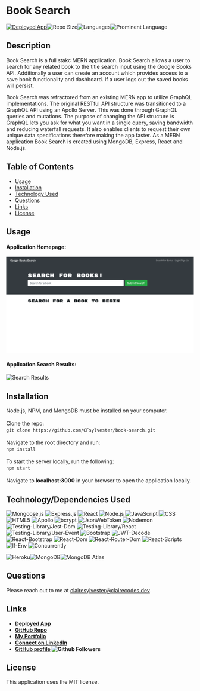 # Book Search

 <a href="https://sylvester-budget-tracker.herokuapp.com/">![Deployed App](https://img.shields.io/badge/-Deployed-success?style=for-the-badge)</a>![Repo Size](https://img.shields.io/github/repo-size/CFsylvester/budget-tracker?color=inactive&style=for-the-badge)![Languages](https://img.shields.io/github/languages/count/CFsylvester/budget-tracker?color=inactive&style=for-the-badge)![Prominent Language](https://img.shields.io/github/languages/top/CFsylvester/budget-tracker?color=inactive&style=for-the-badge)

## Description
Book Search is a full stakc MERN application. Book Search allows a user to search for any related book to the title search input using the Google Books API. Additionally a user can create an account which provides access to a save book functionality and dashboard. If a user logs out the saved books will persist. 

Book Search was refractored from an existing MERN app to utilize GraphQL implementations. The original RESTful API structure was transitioned to a GraphQL API using an Apollo Server. This was done through GraphQL queries and mutations. The purpose of changing the API structure is GraphQL lets you ask for what you want in a single query, saving bandwidth and reducing waterfall requests. It also enables clients to request their own unique data specifications therefore making the app faster. As a MERN application Book Search is created using MongoDB, Express, React and Node.js. 

## Table of Contents
  - [Usage](#Usage)
  - [Installation](#installation)
  - [Technology Used](#technology-used)
  - [Questions](#questions)
  - [Links](#links)
  - [License](#license)
  
## Usage

#### Application Homepage:

![Homepage](./ReadME-images/search.png)

 #### Application Search Results:

![Search Results](./ReadME-images/results.png)
  
  ## Installation
  Node.js, NPM, and MongoDB must be installed on your computer. <br />
  <br />Clone the repo: <br />
      `git clone https://github.com/CFsylvester/book-search.git` <br />
  <br />Navigate to the root directory and run: <br />
      `npm install` <br />
  <br />To start the server locally, run the following: <br />
      `npm start` <br />
  <br />Navigate to <b>localhost:3000</b> in your browser to open the application locally.

  ## Technology/Dependencies Used
  ![Mongoose.js](https://img.shields.io/badge/-Mongoose-white?style=for-the-badge)
  ![Express.js](https://img.shields.io/badge/-Express-9cf?style=for-the-badge)
  ![React](https://img.shields.io/badge/-React-white?style=for-the-badge)
  ![Node.js](https://img.shields.io/badge/-Node.js-9cf?style=for-the-badge)
  ![JavaScript](https://img.shields.io/badge/-Javascript-white?style=for-the-badge)
  ![CSS](https://img.shields.io/badge/-CSS-9cf?style=for-the-badge)
  ![HTML5](https://img.shields.io/badge/-HTML5-white?style=for-the-badge)
  ![Apollo](https://img.shields.io/badge/-Apollo-9cf?style=for-the-badge)
  ![bcrypt](https://img.shields.io/badge/-Bcrypt-white?style=for-the-badge)
  ![JsonWebToken](https://img.shields.io/badge/-JsonWebToken-9cf?style=for-the-badge)
  ![Nodemon](https://img.shields.io/badge/-Nodemon-white?style=for-the-badge)
  ![Testing-Library/Jest-Dom](https://img.shields.io/badge/-Testing--Library/Jest--Dom-9cf?style=for-the-badge)
  ![Testing-Library/React](https://img.shields.io/badge/-Testing--Library/React-white?style=for-the-badge)
  ![Testing-Library/User-Event](https://img.shields.io/badge/-Testing--Library/User--Event-9cf?style=for-the-badge)
  ![Bootstrap](https://img.shields.io/badge/-Bootstrap-white?style=for-the-badge)
   ![JWT-Decode](https://img.shields.io/badge/-JWT--Decode-9cf?style=for-the-badge)
    ![React-Bootstrap](https://img.shields.io/badge/-React--Bootstrap-white?style=for-the-badge)
    ![React-Dom](https://img.shields.io/badge/-React--Dom-9cf?style=for-the-badge)
    ![React-Router-Dom](https://img.shields.io/badge/-React--Router--Dom-white?style=for-the-badge)
    ![React-Scripts](https://img.shields.io/badge/-React--Scripts-9cf?style=for-the-badge)
    ![If-Env](https://img.shields.io/badge/-If--Env-white?style=for-the-badge)
     ![Concurrently](https://img.shields.io/badge/-Concurrently-9cf?style=for-the-badge)
    <br />
  
  ![Heroku](https://img.shields.io/badge/Server-Heroku-inactive?style=for-the-badge)![MongoDB](https://img.shields.io/badge/Database-MongoDb-inactive?style=for-the-badge)![MongoDB Atlas](https://img.shields.io/badge/Cloud%20Database-MongoDB%20Atlas-inactive?style=for-the-badge) 
  
  ## Questions
  Please reach out to me at [clairesylvester@clairecodes.dev](mailto:clairesylvester@clairecodes.dev?subject=[GitHub%book-search]%20Source%20Han%20Sans)

  ## Links
  - **[Deployed App](https://sylvester-budget-tracker.herokuapp.com/)**
  - **[GitHub Repo](https://github.com/CFsylvester/book-search)**
  - **[My Portfolio](clairecodes.dev)**
  - **[Connect on LinkedIn](https://www.linkedin.com/in/claire-sylvester-386373143/)**
  - **[GitHub profile](https://github.com/CFsylvester)    ![Github Followers](https://img.shields.io/github/followers/CFsylvester?style=social)**

  ## License 
  This application uses the MIT license.  
